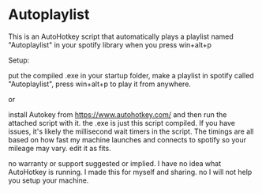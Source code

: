 # Autoplaylist
 This is an AutoHotkey script that automatically plays a playlist named "Autoplaylist" in your spotify library when you press win+alt+p
 
Setup:

put the compiled .exe in your startup folder, make a playlist in spotify called "Autoplaylist", press win+alt+p to play it from anywhere. 

 or

install Autokey from https://www.autohotkey.com/ and then run the attached script with it.  the .exe is just this script compiled.  If you have issues, it's likely the millisecond wait timers in the script. The timings are all based on how fast my machine launches and connects to spotify so your mileage may vary.   edit it as fits. 

no warranty or support suggested or implied. I have no idea what AutoHotkey is running.  I made this for myself and sharing.   no I will not help you setup your machine.
